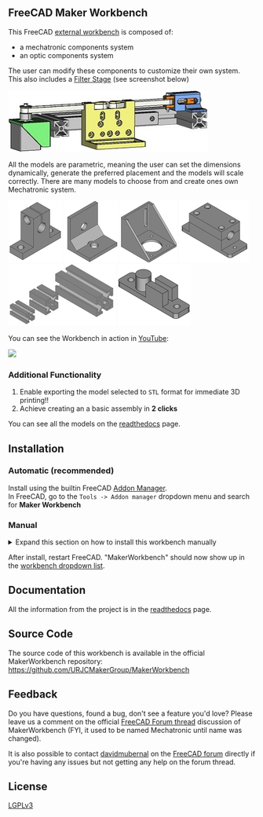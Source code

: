 ## FreeCAD Maker Workbench

This FreeCAD [external workbench](https://wiki.freecad.org/External_Workbench) is composed of: 
* a mechatronic components system
* an optic components system

The user can modify these components to customize their own system. This also includes a [Filter Stage](https://github.com/felipe-m/freecad_filter_stage) (see screenshot below)

![filter_stage](https://github.com/URJCMakerGroup/MakerWorkbench_Documentation/blob/master/parts/img/filter_stage.png)

All the models are parametric, meaning the user can set the dimensions dynamically, generate the preferred placement and the models will scale correctly. There are many models to choose from and create ones own Mechatronic system.

![sk](https://github.com/URJCMakerGroup/MakerWorkbench_Documentation/blob/master/parts/img/sk08.png)
![bracket](https://github.com/URJCMakerGroup/MakerWorkbench_Documentation/blob/master/parts/img/bracket_30x30_m6.png)
![motor_holder](https://github.com/URJCMakerGroup/MakerWorkbench_Documentation/blob/master/parts/img/nema17_holder_rail35_8.FCStd.png)
![bear_house](https://github.com/URJCMakerGroup/MakerWorkbench_Documentation/blob/master/parts/img/thinlinbearhouse1rail_lm8.png)
![aluprof](https://github.com/URJCMakerGroup/MakerWorkbench_Documentation/blob/master/parts/img/Profiles.png)
![clamp](https://github.com/URJCMakerGroup/MakerWorkbench_Documentation/blob/master/parts/img/Belt_clamp_simple.png)

You can see the Workbench in action in [YouTube](https://www.youtube.com/playlist?list=PLJAGaIjAPiFIkdTY4OOOegZvmtumLL3OK):

[![](http://img.youtube.com/vi/Fow7y8KEO1E/0.jpg)](http://www.youtube.com/watch?v=Fow7y8KEO1E "")

### Additional Functionality

1. Enable exporting the model selected to `STL` format for immediate 3D printing!!
2. Achieve creating an a basic assembly in **2 clicks**

You can see all the models on the [readthedocs](https://mechatronic.readthedocs.io/en/master/) page.


## Installation

### Automatic (recommended)

Install using the builtin FreeCAD [Addon Manager](https://wiki.freecad.org/AddonManager).  
In FreeCAD, go to the `Tools -> Addon manager` dropdown menu and search for **Maker Workbench**  

### Manual

<details>
<summary>Expand this section on how to install this workbench manually</summary>

- Identify the location of your personal FreeCAD folder 
    - On Linux it is usually `/home/username/.FreeCAD/Mod/`
    - On Windows it is `%APPDATA%\FreeCAD\Mod\` which is usually `C:\Users\username\Appdata\Roaming\FreeCAD\Mod\`
    - On macOS it is usually `/Users/username/Library/Preferences/FreeCAD/Mod/`

##### `git`

* `cd .FreeCAD/Mod` (create the `Mod/` folder if it doesn't exist)
* `git clone https://github.com/URJCMakerGroup/MakerWorkbench`
* Start FreeCAD

"MakerWorkbench" workbench should now show up in the [workbench dropdown list](https://wiki.freecad.org/Std_Workbench).

##### zip file

* Download Maker Workbench from the following [file](https://codeload.github.com/URJCMakerGroup/MakerWorkbench/zip/master).
* Extract the `MakerWorkbench-master` folder from the `MakerWorkbench.zip` and rename to `Maker` 
* Put this folder in the `Mod/` folder inside the `FreeCAD` installation folder mentioned above.

</details>

After install, restart FreeCAD. "MakerWorkbench" should now show up in the [workbench dropdown list](https://wiki.freecad.org/Std_Workbench).

## Documentation

All the information from the project is in the [readthedocs](https://makerworkbench.readthedocs.io/en/stable/) page.

## Source Code

The source code of this workbench is available in the official MakerWorkbench repository: https://github.com/URJCMakerGroup/MakerWorkbench

## Feedback

Do you have questions, found a bug, don't see a feature you'd love? Please leave us a comment on the official [FreeCAD Forum thread](https://forum.freecadweb.org/viewtopic.php?f=9&t=44498) discussion of MakerWorkbench (FYI, it used to be named Mechatronic until name was changed).

It is also possible to contact [davidmubernal](https://forum.freecadweb.org/memberlist.php?mode=viewprofile&u=30188) on the [FreeCAD forum](https://forum.freecadweb.org/) directly if you're having any issues but not getting any help on the forum thread.

## License

[LGPLv3](LICENSE)
